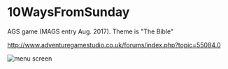 # 10WaysFromSunday
AGS game (MAGS entry Aug. 2017). Theme is "The Bible"

http://www.adventuregamestudio.co.uk/forums/index.php?topic=55084.0

![menu screen](http://www.adventuregamestudio.co.uk/images/games/2190_1.png)
